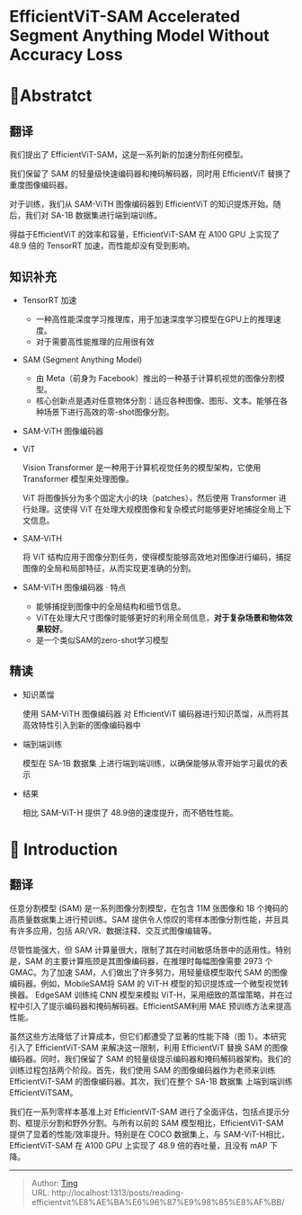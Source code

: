 # EfficientViT-SAM Accelerated Segment Anything Model Without Accuracy Loss


# 🍓Abstratct

## 翻译

我们提出了 EfficientViT-SAM，这是一系列新的加速分割任何模型。

我们保留了 SAM 的轻量级快速编码器和掩码解码器，同时用 EfficientViT 替换了重度图像编码器。

对于训练，我们从 SAM-ViTH 图像编码器到 EfficientViT 的知识提炼开始。随后，我们对 SA-1B 数据集进行端到端训练。

得益于EfficientViT 的效率和容量，EfficientViT-SAM 在 A100 GPU 上实现了 48.9 倍的 TensorRT 加速，而性能却没有受到影响。

## 知识补充

* TensorRT 加速

  * 一种高性能深度学习推理库，用于加速深度学习模型在GPU上的推理速度。
  * 对于需要高性能推理的应用很有效

* SAM (Segment Anything Model)

  * 由 Meta（前身为 Facebook）推出的一种基于计算机视觉的图像分割模型。
  * 核心创新点是遇对任意物体分割：适应各种图像、图形、文本。能够在各种场景下进行高效的零-shot图像分割。

*  SAM-ViTH 图像编码器

  * ViT

    Vision Transformer 是一种用于计算机视觉任务的模型架构，它使用 Transformer 模型来处理图像。

    ViT 将图像拆分为多个固定大小的块（patches），然后使用 Transformer 进行处理。这使得 ViT 在处理大规模图像和复杂模式时能够更好地捕捉全局上下文信息。

  * SAM-ViTH 

    将 ViT 结构应用于图像分割任务，使得模型能够高效地对图像进行编码，捕捉图像的全局和局部特征，从而实现更准确的分割。

  * SAM-ViTH 图像编码器 · 特点

    * 能够捕捉到图像中的全局结构和细节信息。
    * ViT在处理大尺寸图像时能够更好的利用全局信息，**对于复杂场景和物体效果较好**。
    * 是一个类似SAM的zero-shot学习模型

  ## 精读

* 知识蒸馏

  使用 SAM-ViTH 图像编码器 对 EfficientViT 编码器进行知识蒸馏，从而将其高效特性引入到新的图像编码器中

* 端到端训练

  模型在 SA-1B 数据集 上进行端到端训练，以确保能够从零开始学习最优的表示

* 结果

  相比 SAM-ViT-H 提供了 48.9倍的速度提升，而不牺牲性能。

# 🍓 Introduction

## 翻译

任意分割模型 (SAM) 是一系列图像分割模型，在包含 11M 张图像和 1B 个掩码的高质量数据集上进行预训练。SAM 提供令人惊叹的零样本图像分割性能，并且具有许多应用，包括 AR/VR、数据注释、交互式图像编辑等。

尽管性能强大，但 SAM 计算量很大，限制了其在时间敏感场景中的适用性。特别是，SAM 的主要计算瓶颈是其图像编码器，在推理时每幅图像需要 2973 个 GMAC。为了加速 SAM，人们做出了许多努力，用轻量级模型取代 SAM 的图像编码器。例如，MobileSAM将 SAM 的 ViT-H 模型的知识提炼成一个微型视觉转换器。 EdgeSAM 训练纯 CNN 模型来模拟 ViT-H，采用细致的蒸馏策略，并在过程中引入了提示编码器和掩码解码器。EfficientSAM利用 MAE 预训练方法来提高性能。

虽然这些方法降低了计算成本，但它们都遭受了显著的性能下降（图 1）。本研究引入了 EfficientViT-SAM 来解决这一限制，利用 EfficientViT  替换 SAM 的图像编码器。同时，我们保留了 SAM 的轻量级提示编码器和掩码解码器架构。我们的训练过程包括两个阶段。首先，我们使用 SAM 的图像编码器作为老师来训练 EfficientViT-SAM 的图像编码器。其次，我们在整个 SA-1B 数据集 上端到端训练 EfficientViTSAM。

我们在一系列零样本基准上对 EfficientViT-SAM 进行了全面评估，包括点提示分割、框提示分割和野外分割。与所有以前的 SAM 模型相比，EfficientViT-SAM 提供了显着的性能/效率提升。特别是在 COCO 数据集上，与 SAM-ViT-H相比，EfficientViT-SAM 在 A100 GPU 上实现了 48.9 倍的吞吐量，且没有 mAP 下降。





---

> Author: [Ting](Tin10g.github.io)  
> URL: http://localhost:1313/posts/reading-efficientvit%E8%AE%BA%E6%96%87%E9%98%85%E8%AF%BB/  

